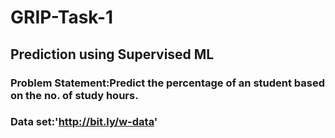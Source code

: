 # GRIP-Task-1
## Prediction using Supervised ML
### Problem Statement:Predict the percentage of an student based on the no. of study hours.
### Data set:'http://bit.ly/w-data'
